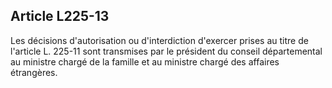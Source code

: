 ## Article L225-13

Les décisions d'autorisation ou d'interdiction d'exercer prises au titre de l'article L. 225-11 sont transmises
par le président du conseil départemental au ministre chargé de la famille et au ministre chargé des affaires
étrangères.

